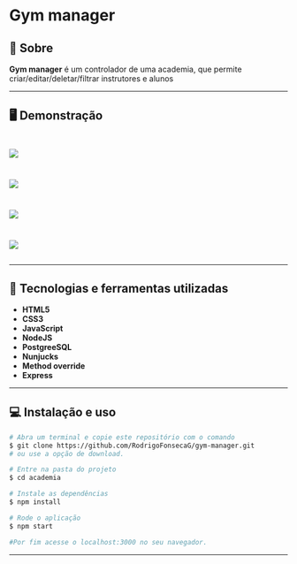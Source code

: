 # Gym manager


## 📝 Sobre

**Gym manager** é um controlador de uma academia, que permite criar/editar/deletar/filtrar instrutores e alunos


---------

## 🖥️ Demonstração

<h1>
    <img src="teachers-index.png"
</h1> 

<h1>
    <img src="teachers-details.png"
</h1> 

<h1>
    <img src="students-index.png"
</h1> 

<h1>
    <img src="students-details.png"
</h1> 



----------


## 🚀 Tecnologias e ferramentas utilizadas

- **HTML5**
- **CSS3**
- **JavaScript**
- **NodeJS**
- **PostgreeSQL**
- **Nunjucks**
- **Method override**
- **Express**

---------

## 💻 Instalação e uso

```bash
# Abra um terminal e copie este repositório com o comando
$ git clone https://github.com/RodrigoFonsecaG/gym-manager.git
# ou use a opção de download.

# Entre na pasta do projeto 
$ cd academia

# Instale as dependências
$ npm install

# Rode o aplicação
$ npm start

#Por fim acesse o localhost:3000 no seu navegador.
```

-----------
